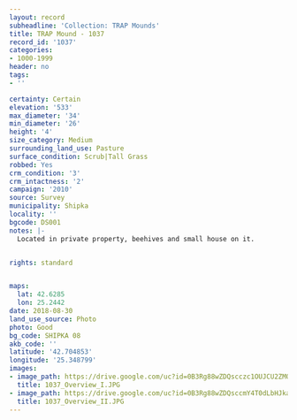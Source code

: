 ```yaml
---
layout: record
subheadline: 'Collection: TRAP Mounds'
title: TRAP Mound - 1037
record_id: '1037'
categories:
- 1000-1999
header: no
tags:
- ''

certainty: Certain
elevation: '533'
max_diameter: '34'
min_diameter: '26'
height: '4'
size_category: Medium
surrounding_land_use: Pasture
surface_condition: Scrub|Tall Grass
robbed: Yes
crm_condition: '3'
crm_intactness: '2'
campaign: '2010'
source: Survey
municipality: Shipka
locality: ''
bgcode: DS001
notes: |-
  Located in private property, beehives and small house on it.


rights: standard


maps:
  lat: 42.6285
  lon: 25.2442
date: 2018-08-30
land_use_source: Photo
photo: Good
bg_code: SHIPKА 08
akb_code: ''
latitude: '42.704853'
longitude: '25.348799'
images:
- image_path: https://drive.google.com/uc?id=0B3Rg88wZDQscczc1OUJCU2ZMQ1U
  title: 1037_Overview_I.JPG
- image_path: https://drive.google.com/uc?id=0B3Rg88wZDQsccmY4T0dLbHJkaUE
  title: 1037_Overview_II.JPG
---
```

